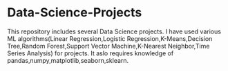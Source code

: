 # Data-Science-Projects
This repository includes several Data Science projects.
I have used various ML algorithms(Linear Regression,Logistic Regression,K-Means,Decision Tree,Random Forest,Support Vector Machine,K-Nearest Neighbor,Time Series Analysis) for projects.
It aslo requires knowledge of pandas,numpy,matplotlib,seaborn,sklearn.
